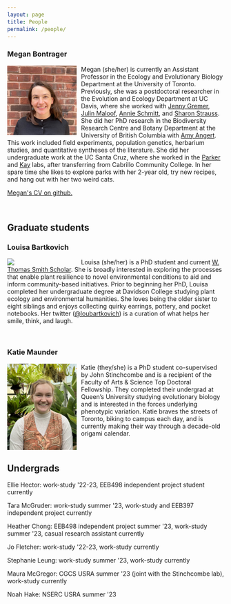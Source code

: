 ```yaml
---
layout: page
title: People
permalink: /people/
---
```


### Megan Bontrager


 <div class="image">
   <img src="/assets/megan.jpg" style="width:32%; padding: 0px 10px 0px 0px;" align="left">
 </div>

Megan (she/her) is currently an Assistant Professor in the Ecology and Evolutionary Biology Department at the University of Toronto. Previously, she was a postdoctoral researcher in the Evolution and Ecology Department at UC Davis, where she worked with [Jenny Gremer](https://gremerlab.wordpress.com/), [Julin Maloof](http://malooflab.phytonetworks.org/), [Annie Schmitt](https://plantgxe.ucdavis.edu/), and [Sharon Strauss](https://sharonstrauss.wordpress.com/). She did her PhD research in the Biodiversity Research Centre and Botany Department at the University of British Columbia with [Amy Angert](http://angert.botany.ubc.ca/home.html). This work included field experiments, population genetics, herbarium studies, and quantitative syntheses of the literature. She did her undergraduate work at the UC Santa Cruz, where she worked in the [Parker](http://parker.eeb.ucsc.edu/) and [Kay](https://kay.eeb.ucsc.edu/) labs, after transferring from Cabrillo Community College. In her spare time she likes to explore parks with her 2-year old, try new recipes, and hang out with her two weird cats.

[Megan's CV on github.](https://github.com/meganbontrager/CV/blob/master/Bontrager_CV.pdf)

<br style="clear:both" />

## Graduate students

### Louisa Bartkovich

<div class="image">
  <img src="/assets/louisa.jpg" style="width:32%; padding: 0px 10px 0px 0px;" align="left">
</div>

Louisa (she/her) is a PhD student and current [W. Thomas Smith Scholar](https://www.davidson.edu/news/2022/05/13/powered-plants-louisa-bartkovich-22-named-smith-scholar). She is broadly interested in exploring the processes that enable plant resilience to novel environmental conditions to aid and inform community-based initiatives. Prior to beginning her PhD, Louisa completed her undergraduate degree at Davidson College studying plant ecology and environmental humanities. She loves being the older sister to eight siblings and enjoys collecting quirky earrings, pottery, and pocket notebooks. Her twitter ([@loubartkovich](https://twitter.com/loubartkovich)) is a curation of what helps her smile, think, and laugh.

<br style="clear:both" />


### Katie Maunder

<div class="image">
  <img src="/assets/katie.jpg" style="width:32%; padding: 0px 10px 0px 0px;" align="left">
</div>

Katie (they/she) is a PhD student co-supervised by John Stinchcombe and is a recipient of the Faculty of Arts & Science Top Doctoral Fellowship. They completed their undergrad at Queen’s University studying evolutionary biology and is interested in the forces underlying phenotypic variation. Katie braves the streets of Toronto, biking to campus each day, and is currently making their way through a decade-old origami calendar.

<br style="clear:both" />


## Undergrads

Ellie Hector: work-study '22-23, EEB498 independent project student currently

Tara McGruder: work-study summer '23, work-study and EEB397 independent project currently

Heather Chong: EEB498 independent project summer '23, work-study summer '23, casual research assistant currently

Jo Fletcher: work-study '22-23, work-study currently

Stephanie Leung: work-study summer '23, work-study currently

Maura McGregor: CGCS USRA summer '23 (joint with the Stinchcombe lab), work-study currently

Noah Hake: NSERC USRA summer '23






<!--
- How have life-history cues diversified across California's jewelflowers (*Streptanthus*)?
- How have populations of *Streptanthus tortuosus* diverged across a wide elevational range?
- How do contemporary climate change and altered biotic interactions affect local adaptation?
- How does gene flow affect range edge populations of *Clarkia pulchella*?
- How do local adaptation and population quality vary across geographic ranges?
- How have climate and geographic range position shaped the mating system of *Clarkia pulchella*?
-->



<!-- <iframe
  src="https://docs.google.com/gview?url=https://github.com/meganbontrager/CV/raw/master/Bontrager_CV.pdf&embedded=true"
  style="
    position: fixed;
    top: 0px;
    bottom: 0px;
    right: 0px;
    width: 100%;
    border: none;
    margin: 0;
    padding: 0;
    overflow: hidden;
    z-index: 999999;
    height: 100%;
  ">
</iframe>-->
